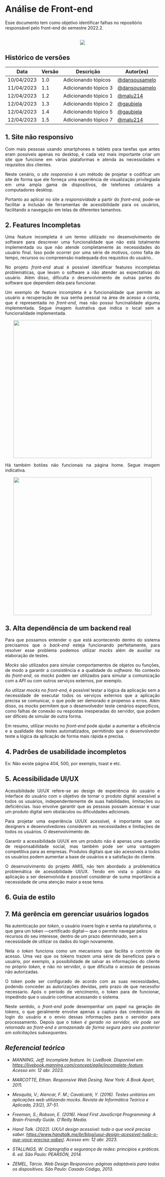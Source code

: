 # Análise de Front-end
Esse documento tem como objetivo identificar falhas no repositório responsável pelo front-end do semestre 2022.2.
<br></br>
<div style="display: flex; justify-content: center; align-items:center;">
    <img src="./assets/analyze/client-side.svg">
</div>

## Histórico de versões

Data | Versão | Descrição | Autor(es) 
---- | ----------- | ------ | ---------
10/04/2023 | 1.0 | Adicionando tópicos| [@dansousamelo](http://github.com/dansousamelo)|
11/04/2023 | 1.1 | Adicionando tópico 3| [@dansousamelo](http://github.com/dansousamelo)|
12/04/2023 | 1.2 |Adicionando tópico 1| [@malu214](http://github.com/marialuisa214)
12/04/2023 | 1.3 |Adicionando tópico 2| [@gaubiela](https://github.com/gaubiela)
12/04/2023 | 1.4 |Adicionando tópico 5| [@gaubiela](https://github.com/gaubiela)
12/04/2023 | 1.5 |Adicionando tópico 7| [@malu214](http://github.com/marialuisa214)



## 1. Site não responsivo
<p align="justify">Com mais pessoas usando smartphones e tablets para tarefas que antes eram possíveis apenas no desktop, é cada vez mais importante criar um site que funcione em várias plataformas e atenda às necessidades e requisitos dos clientes.</p>

<p align="justify">Neste cenário, o <em>site responsivo</em> é um método de projetar e codificar um site de forma que ele forneça uma experiência de visualização privilegiada em uma ampla gama de dispositivos, de telefones celulares a computadores desktop.</p>

<p align="justify">Portanto ao aplicar no site a <i>responsividade</i> a partir do  <i>front-end</i>, pode-se facilitar a inclusão de ferramentas de acessibilidade para os usuários, facilitando a navegação em telas de diferentes tamanhos.</p>


## 2. Features Incompletas
<p align="justify">Uma feature incompleta é um termo utilizado no desenvolvimento de software para descrever uma funcionalidade que não está totalmente implementada ou que não atende completamente às necessidades do usuário final. Isso pode ocorrer por uma série de motivos, como falta de tempo, recursos ou compreensão inadequada dos requisitos do usuário..</p>

<p align="justify">No projeto <i>front-end</i> atual é possível identificar features incompletas problemáticas, que levam o software a não atender as expectativas do usuário. Além disso, dificulta o desenvolvimento de outras partes do software que dependem dela para funcionar.</p>

<p align="justify">Um exemplo de feature incompleta é a funcionalidade que permite ao usuário a recuperação de sua senha pessoal na área de acesso a conta, que é representada no <i>front-end</i>, mas não possui funcinalidade alguma implementada. Segue imagem ilustrativa que indica o local sem a funcionalidade implementada.</p>

<div width="100%" display = "flex" align="center">
<img src="./assets/pain-points/imagem_indicativa_featureincompleta1.jpg" width="450">
</div>

<p align="justify">Há também botões não funcionais na página home.
Segue imagem indicativa.</p>

<div width="100%" display = "flex" align="center">
<img src="./assets/pain-points/imagem_indicativa_featureincompleta2.png" width="450">
</div>


## 3. Alta dependência de um backend real

<p align="justify">Para que possamos entender o que está acontecendo dentro do sistema precisamos que o <i>back-end</i> esteja funcionando perfeitamente, para resolver esse problema podemos utilizar <i>mocks</i> além de auxiliar na elaboração de testes.</p>

<p align="justify"><i>Mocks</i> são utilizados para simular comportamentos de objetos ou funções, de modo a garantir a consistência e a qualidade do <i>software</i>. No contexto do <i>front-end</i>, os <i>mocks</i> podem ser utilizados para simular a comunicação com a <i>API</i> ou com outros serviços externos, por exemplo.</p>

<p align="justify">Ao utilizar <i>mocks</i> no <i>front-end</i>, é possível testar a lógica da aplicação sem a necessidade de executar todos os serviços externos que a aplicação precisa se comunicar, o que pode ser demorado e propenso a erros. Além disso, os <i>mocks</i> permitem que o desenvolvedor teste cenários específicos, como falhas de conexão ou respostas inesperadas do servidor, que podem ser difíceis de simular de outra forma.</p>

<p align="justify">Em resumo, utilizar <i>mocks</i> no <i>front-end</i> pode ajudar a aumentar a eficiência e a qualidade dos testes automatizados, permitindo que o desenvolvedor teste a lógica da aplicação de forma mais rápida e precisa.</p>

## 4. Padrões de usabilidade incompletos

Ex: Não existe página 404, 500, por exemplo, toast e etc.

## 5. Acessibilidade UI/UX
<p align="justify">Acessibilidade UI/UX refere-se ao design de experiência do usuário e interface do usuário com o objetivo de tornar o produto digital acessível a todos os usuários, independentemente de suas habilidades, limitações ou deficiências. Isso envolve garantir que as pessoas possam acessar e usar um produto digital sem obstáculos ou dificuldades adicionais.</p>

<p align="justify">Para projetar uma experiência UI/UX acessível, é importante que os designers e desenvolvedores considerem as necessidades e limitações de todos os usuários. O desenvolvimento de.</p>

<p align="justify">Garantir a acessibilidade UI/UX em um produto não é apenas uma questão de responsabilidade social, mas também pode ser uma vantagem competitiva para as empresas. Produtos digitais que são acessíveis a todos os usuários podem aumentar a base de usuários e a satisfação do cliente.</p>

<p align="justify">O desenvolvimento do projeto AMIS, não tem abordado a problemática problemática de acessibilidade UI/UX. Tendo em vista o público da aplicação a ser desenvolvida é possível considerar de suma importância a necessidade de uma atenção maior a esse tema.</p>

## 6. Guia de estilo

## 7. Má gerência em gerenciar usuários logados
<p>Na autenticação por <i>token</i>, o usuário insere login e senha na plataforma, o que gera um token —certificado digital— que o permite navegar pelos recursos do seu interesse, dentro de um prazo determinado, sem a necessidade de utilizar os dados do login novamente.</p>

 <p align="justify">Nela o <i>token</i> funciona como um mecanismo que facilita o controle de acesso. Uma vez que os tokens trazem uma série de benefícios para o usuário, por exemplo, a possibilidade de salvar as informações do cliente no próprio <i>token</i>, e não no servidor, o que dificulta o acesso de pessoas não autorizadas.</p>

<p align="justify">O token pode ser configurado de acordo com as suas necessidades, podendo conceder as autorizações devidas, pelo prazo de que necessfor necessario. Após o período de vencimento, o token para de funcionar, impedindo que o usuário continue acessando o sistema.</p>

<p align="justify">Neste sentido, o <i>front-end</i> pode desempenhar um papel na geração de tokens, o que geralmente envolve apenas a captura das credenciais de login do usuário e o envio dessas informações para o servidor para processamento. Depois que o <i>token<i> é gerado no servidor, ele pode ser retornado ao <i>front-end</i> e armazenado de forma segura para uso posterior em solicitações subsequentes.</p>

 

## Referencial teórico
* MANNING, Jeff. Incomplete feature. In: LiveBook. Disponível em: https://livebook.manning.com/concept/agile/incomplete-feature. Acesso em: 12 abr. 2023.

* MARCOTTE, Ethan. Responsive Web Desing. New York: A Book Apart, 2011.

* Mesquita, V.; Alencar, F. M.; Cavalcanti, Y. (2016). Testes unitários em aplicações web utilizando mocks. Revista de Informática Teórica e Aplicada, 23(2), 37-51.

* Freeman, S.; Robson, E. (2016). Head First JavaScript Programming: A Brain-Friendly Guide. O'Reilly Media.

* Hand Talk. (2022). UX/UI design acessível: tudo o que você precisa saber. https://www.handtalk.me/br/blog/uxui-design-acessivel-tudo-o-que-voce-precisa-saber/. Acesso em: 12 abr. 2023.

* STALLINGS, W. Criptografia e segurança de redes: princípios e práticas. 6. ed. São Paulo: PEARSON, 2014.

* ZEMEL, Tárcio. Web Design Responsivo: páginas adaptáveis para todos os dispositivos. São Paulo: Casado Código, 2013.

